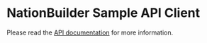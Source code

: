 # NationBuilder Sample API Client

Please read the [API documentation](https://github.com/3dna/people_view/blob/master/doc/README.md) for more information.